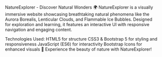 

NatureExplorer - Discover Natural Wonders 🌍
NatureExplorer is a visually immersive website showcasing breathtaking natural phenomena like the Aurora Borealis, Lenticular Clouds, and Flammable Ice Bubbles. Designed for exploration and learning, it features an interactive UI with responsive navigation and engaging content.

Technologies Used:
HTML5 for structure
CSS3 & Bootstrap 5 for styling and responsiveness
JavaScript (ES6) for interactivity
Bootstrap Icons for enhanced visuals
🚀 Experience the beauty of nature with NatureExplorer!
